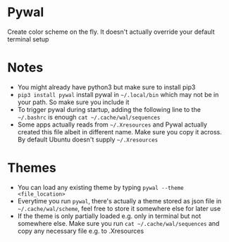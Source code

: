 # Pywal

Create color scheme on the fly. It doesn't actually override your default terminal setup

# Notes 
- You might already have python3 but make sure to install pip3
- `pip3 install pywal` install pywal in `~/.local/bin` which may not be in your path. So make sure you include it
- To trigger pywal during startup, adding the following line to the `~/.bashrc` is enough `cat ~/.cache/wal/sequences`
- Some apps actually reads from `~/.Xresources` and Pywal actually created this file albeit in different name. Make sure you copy it across. By default Ubuntu doesn't supply `~/.Xresources` 

# Themes
- You can load any existing theme by typing `pywal --theme <file_location>`
- Everytime you run `pywal`, there's actually a theme stored as json file in `~/.cache/wal/scheme`, feel free to store it somewhere else for later use
- If the theme is only partially loaded e.g. only in terminal but not somewhere else. Make sure you run `cat ~/.cache/wal/sequences` and copy any necessary file e.g. to .Xresources
